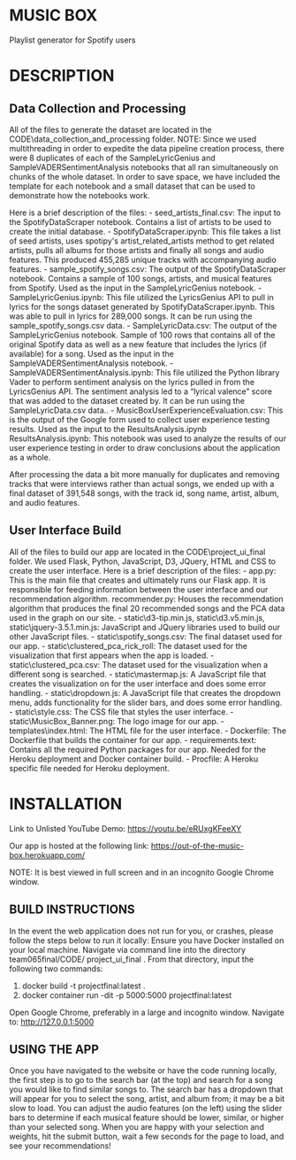 # MUSIC BOX
Playlist generator for Spotify users

# DESCRIPTION
## Data Collection and Processing
All of the files to generate the dataset are located in the CODE\data_collection_and_processing folder. 
NOTE: Since we used multithreading in order to expedite the data pipeline creation process, there were 8 duplicates of each of the SampleLyricGenius and SampleVADERSentimentAnalysis notebooks that all ran simultaneously on chunks of the whole dataset. In order to save space, we have included the template for each notebook and a small dataset that can be used to demonstrate how the notebooks work. 

Here is a brief description of the files:
	- seed_artists_final.csv: The input to the SpotifyDataScraper notebook. Contains a list of artists to be used to create the initial database. 
	- SpotifyDataScraper.ipynb: This file takes a list of seed artists, uses spotipy's artist_related_artists method to get related artists, pulls all albums for those artists and finally all songs and audio features. This produced 455,285 unique tracks with accompanying audio features. 
	- sample_spotify_songs.csv: The output of the SpotifyDataScraper notebook. Contains a sample of 100 songs, artists, and musical features from Spotify. Used as the input in the SampleLyricGenius notebook.
	- SampleLyricGenius.ipynb: This file utilized the LyricsGenius API to pull in lyrics for the songs dataset generated by SpotifyDataScraper.ipynb. This was able to pull in lyrics for 289,000 songs. It can be run using the sample_spotify_songs.csv data.
	- SampleLyricData.csv: The output of the SampleLyricGenius notebook. Sample of 100 rows that contains all of the original Spotify data as well as a new feature that includes the lyrics (if available) for a song. Used as the input in the SampleVADERSentimentAnalysis notebook.
	- SampleVADERSentimentAnalysis.ipynb: This file utilized the Python library Vader to perform sentiment analysis on the lyrics pulled in from the LyricsGenius API. The sentiment analysis led to a “lyrical valence” score that was added to the dataset created by. It can be run using the SampleLyricData.csv data..
	- MusicBoxUserExperienceEvaluation.csv: This is the output of the Google form used to collect user experience testing results. Used as the input to the ResultsAnalysis.ipynb
ResultsAnalysis.ipynb: This notebook was used to analyze the results of our user experience testing in order to draw conclusions about the application as a whole.

After processing the data a bit more manually for duplicates and removing tracks that were interviews rather than actual songs, we ended up with a final dataset of 391,548 songs, with the track id, song name, artist, album, and audio features.

## User Interface Build
All of the files to build our app are located in the CODE\project_ui_final folder. We used Flask, Python, JavaScript, D3, JQuery, HTML and CSS to create the user interface. Here is a brief description of the files:
	- app.py: This is the main file that creates and ultimately runs our Flask app. It is responsible for feeding information between the user interface and our recommendation algorithm.
recommender.py: Houses the recommendation algorithm that produces the final 20 recommended songs and the PCA data used in the graph on our site.
	- static\d3-tip.min.js, static\d3.v5.min.js, static\jquery-3.5.1.min.js: JavaScript and JQuery libraries used to build our other JavaScript files.
	- static\spotify_songs.csv: The final dataset used for our app.
	- static\clustered_pca_rick_roll: The dataset used for the visualization that first appears when the app is loaded.
	- static\clustered_pca.csv: The dataset used for the visualization when a different song is searched.
	- static\mastermap.js: A JavaScript file that creates the visualization on for the user interface and does some error handling.
	- static\dropdown.js: A JavaScript file that creates the dropdown menu, adds functionality for the slider bars, and does some error handling.
	- static\style.css: The CSS file that styles the user interface.
	- static\MusicBox_Banner.png: The logo image for our app.
	- templates\index.html: The HTML file for the user interface.
	- Dockerfile: The Dockerfile that builds the container for our app.
	- requirements.text: Contains all the required Python packages for our app. Needed for the Heroku deployment and Docker container build.
	- Procfile: A Heroku specific file needed for Heroku deployment.

# INSTALLATION
Link to Unlisted YouTube Demo: https://youtu.be/eRUxgKFeeXY 

Our app is hosted at the following link: https://out-of-the-music-box.herokuapp.com/

NOTE: It is best viewed in full screen and in an incognito Google Chrome window.

## BUILD INSTRUCTIONS
In the event the web application does not run for you, or crashes, please follow the steps below to run it locally:
Ensure you have Docker installed on your local machine.
Navigate via command line into the directory team065final/CODE/ project_ui_final .
From that directory, input the following two commands:
1. docker build -t projectfinal:latest .
2. docker container run -dit -p 5000:5000 projectfinal:latest

Open Google Chrome, preferably in a large and incognito window.
Navigate to: http://127.0.0.1:5000

## USING THE APP
Once you have navigated to the website or have the code running locally, the first step is to go to the search bar (at the top) and search for a song you would like to find similar songs to. The search bar has a dropdown that will appear for you to select the song, artist, and album from; it may be a bit slow to load. You can adjust the audio features (on the left) using the slider bars to determine if each musical feature should be lower, similar, or higher than your selected song. When you are happy with your selection and weights, hit the submit button, wait a few seconds for the page to load, and see your recommendations!

